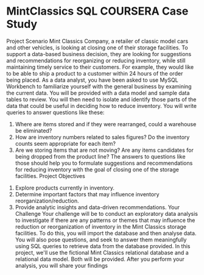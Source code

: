 # MintClassics SQL COURSERA Case Study
Project Scenario
Mint Classics Company, a retailer of classic model cars and other vehicles, is looking at closing one of their storage facilities. 
To support a data-based business decision, they are looking for suggestions and recommendations for reorganizing or reducing inventory, while still maintaining timely service to their customers. For example, they would like to be able to ship a product to a customer within 24 hours of the order being placed.
As a data analyst, you have been asked to use MySQL Workbench to familiarize yourself with the general business by examining the current data. You will be provided with a data model and sample data tables to review. You will then need to isolate and identify those parts of the data that could be useful in deciding how to reduce inventory. You will write queries to answer questions like these:
1) Where are items stored and if they were rearranged, could a warehouse be eliminated?
2) How are inventory numbers related to sales figures? Do the inventory counts seem appropriate for each item?
3) Are we storing items that are not moving? Are any items candidates for being dropped from the product line?
The answers to questions like those should help you to formulate suggestions and recommendations for reducing inventory with the goal of closing one of the storage facilities. 
Project Objectives
1. Explore products currently in inventory.
2. Determine important factors that may influence inventory reorganization/reduction.
3. Provide analytic insights and data-driven recommendations.
Your Challenge
Your challenge will be to conduct an exploratory data analysis to investigate if there are any patterns or themes that may influence the reduction or reorganization of inventory in the Mint Classics storage facilities. To do this, you will import the database and then analyse data. You will also pose questions, and seek to answer them meaningfully using SQL queries to retrieve data from the database provided.
In this project, we'll use the fictional Mint Classics relational database and a relational data model. Both will be provided.
After you perform your analysis, you will share your findings

